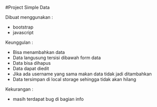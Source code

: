 #Project Simple Data

Dibuat menggunakan :

- bootstrap
- javascript

Keunggulan :

- Bisa menambahkan data
- Data langusung tersisi dibawah form data
- Data bisa dihapus
- Data dapat diedit
- Jika ada username yang sama makan data tidak jadi ditambahkan
- Data tersimpan di local storage sehingga tidak akan hilang

Kekurangan :

- masih terdapat bug di bagian info
